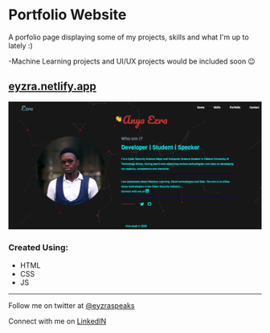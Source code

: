 # Portfolio Website


A porfolio page displaying some of my projects, skills and what I'm up to lately :)

-Machine Learning projects and UI/UX projects would be included soon 😉

## [eyzra.netlify.app](https://eyzra.netlify.app)
![Website Screenshot](assets/project3.png)
<br>
### Created Using:

- HTML
- CSS
- JS
  

---

Follow me on twitter at [@eyzraspeaks](https://twitter.com/eyzraspeaks)

Connect with me on [LinkedIN](https://www.linkedin.com/in/anya-ezra/)
